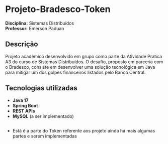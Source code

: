 # Projeto-Bradesco-Token
**Disciplina:** Sistemas Distribuídos  
**Professor:** Emerson Paduan

##  Descrição
Projeto acadêmico desenvolvido em grupo como parte da Atividade Prática A3 do curso de Sistemas Distribuídos. O desafio, proposto em parceria com o Bradesco, consiste em desenvolver uma solução tecnológica em Java para mitigar um dos golpes financeiros listados pelo Banco Central.

## Tecnologias utilizadas
- **Java 17**
- **Spring Boot**
- **REST APIs**
- **MySQL** (a ser implementado)

##
- Está é a parte do Token referente aos projeto ainda há mais algumas partes e serem implementadas
